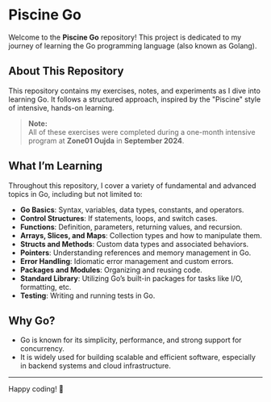 # Piscine Go

Welcome to the **Piscine Go** repository! This project is dedicated to my journey of learning the Go programming language (also known as Golang).

## About This Repository

This repository contains my exercises, notes, and experiments as I dive into learning Go. It follows a structured approach, inspired by the "Piscine" style of intensive, hands-on learning.

> **Note:**  
> All of these exercises were completed during a one-month intensive program at **Zone01 Oujda** in **September 2024**.

## What I’m Learning

Throughout this repository, I cover a variety of fundamental and advanced topics in Go, including but not limited to:

- **Go Basics**: Syntax, variables, data types, constants, and operators.
- **Control Structures**: If statements, loops, and switch cases.
- **Functions**: Definition, parameters, returning values, and recursion.
- **Arrays, Slices, and Maps**: Collection types and how to manipulate them.
- **Structs and Methods**: Custom data types and associated behaviors.
- **Pointers**: Understanding references and memory management in Go.
- **Error Handling**: Idiomatic error management and custom errors.
- **Packages and Modules**: Organizing and reusing code.
- **Standard Library**: Utilizing Go’s built-in packages for tasks like I/O, formatting, etc.
- **Testing**: Writing and running tests in Go.


## Why Go?

- Go is known for its simplicity, performance, and strong support for concurrency.
- It is widely used for building scalable and efficient software, especially in backend systems and cloud infrastructure.

---

Happy coding! 🚀
